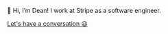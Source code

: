   👋 Hi, I’m Dean! I work at Stripe as a software engineer.

[Let's have a conversation 😃](mailto:dacframe@gmail.com) 
